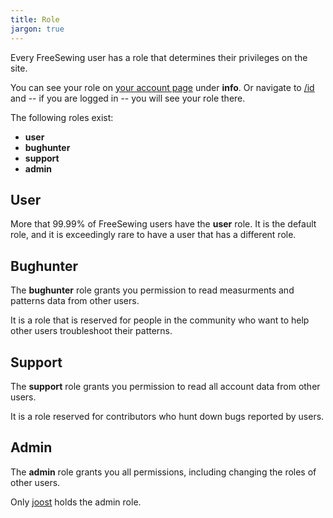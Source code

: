 ```yaml
---
title: Role
jargon: true
---
```


Every FreeSewing user has a role that determines their privileges on the site.

You can see your role on [your account page](/account) under **info**.
Or navigate to [/id](/id) and  -- if you are logged in -- you will see your role there.

The following roles exist:

- **user**
- **bughunter**
- **support**
- **admin**

## User

More that 99.99% of FreeSewing users have the **user** role.
It is the default role, and it is exceedingly rare to have a user that has a different role.

## Bughunter

The **bughunter** role grants you permission to read measurments and patterns
data from other users.

It is a role that is reserved for people in the community who want to help
other users troubleshoot their patterns.

## Support

The **support** role grants you permission to read all account data from other users.

It is a role reserved for contributors who hunt down bugs reported by users.

## Admin

The **admin** role grants you all permissions, including changing the roles of other users.

Only [joost](/users/user?id=1) holds the admin role.
